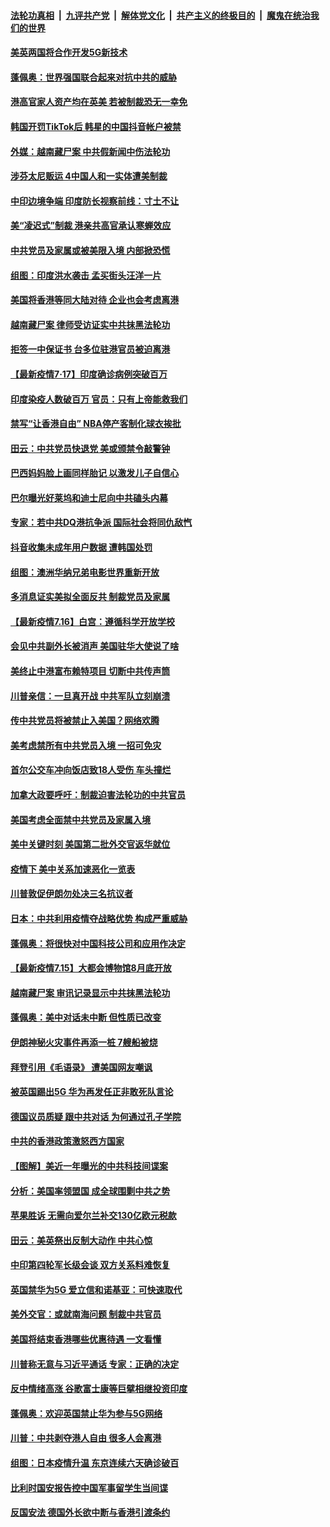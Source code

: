 

####  [法轮功真相](../../../../basic/blob/master/README.md?t=07181031) &nbsp;|&nbsp; [九评共产党](../../../../9ping.md/blob/master/README.md?t=07181031) &nbsp;|&nbsp; [解体党文化](../../../../jtdwh.md/blob/master/README.md?t=07181031)  &nbsp;|&nbsp; [共产主义的终极目的](../../../../gczydzjmd.md/blob/master/README.md?t=07181031) &nbsp;|&nbsp; [魔鬼在统治我们的世界](../../../../mgztzwmdsj.md/blob/master/README.md?t=07181031) 

#### [美英两国将合作开发5G新技术](../pages/nsc418/n12264746.md?t=07181031) 

#### [蓬佩奥：世界强国联合起来对抗中共的威胁](../pages/nsc418/n12264739.md?t=07181031) 

#### [港高官家人资产均在英美 若被制裁恐无一幸免](../pages/nsc418/n12264495.md?t=07181031) 

#### [韩国开罚TikTok后 韩星的中国抖音帐户被禁](../pages/nsc418/n12264206.md?t=07181031) 

#### [外媒：越南藏尸案 中共假新闻中伤法轮功](../pages/nsc418/n12264411.md?t=07181031) 

#### [涉芬太尼贩运 4中国人和一实体遭美制裁](../pages/nsc418/n12264427.md?t=07181031) 

#### [中印边境争端 印度防长视察前线：寸土不让](../pages/nsc418/n12264111.md?t=07181031) 

#### [美“凌迟式”制裁 港亲共高官承认寒蝉效应](../pages/nsc418/n12264061.md?t=07181031) 

#### [中共党员及家属或被美限入境 内部掀恐慌](../pages/nsc418/n12263801.md?t=07181031) 

#### [组图：印度洪水袭击 孟买街头汪洋一片](../pages/nsc418/n12262914.md?t=07181031) 

#### [美国将香港等同大陆对待 企业也会考虑离港](../pages/nsc418/n12263841.md?t=07181031) 

#### [越南藏尸案 律师受访证实中共抹黑法轮功](../pages/nsc418/n12261878.md?t=07181031) 

#### [拒签一中保证书 台多位驻港官员被迫离港](../pages/nsc418/n12263178.md?t=07181031) 

#### [【最新疫情7·17】印度确诊病例突破百万](../pages/nsc418/n12262274.md?t=07181031) 

#### [印度染疫人数破百万 官员：只有上帝能救我们](../pages/nsc418/n12263313.md?t=07181031) 

#### [禁写“让香港自由” NBA停产客制化球衣挨批](../pages/nsc418/n12263127.md?t=07181031) 

#### [田云：中共党员快退党 美或颁禁令敲警钟](../pages/nsc418/n12262969.md?t=07181031) 

#### [巴西妈妈脸上画同样胎记 以激发儿子自信心](../pages/nsc418/n12263690.md?t=07181031) 

#### [巴尔曝光好莱坞和迪士尼向中共磕头内幕](../pages/nsc418/n12261646.md?t=07181031) 

#### [专家：若中共DQ港抗争派 国际社会将同仇敌忾](../pages/nsc418/n12261223.md?t=07181031) 

#### [抖音收集未成年用户数据 遭韩国处罚](../pages/nsc418/n12261815.md?t=07181031) 

#### [组图：澳洲华纳兄弟电影世界重新开放](../pages/nsc418/n12257431.md?t=07181031) 

#### [多消息证实美拟全面反共 制裁党员及家属](../pages/nsc418/n12261505.md?t=07181031) 

#### [【最新疫情7.16】白宫：遵循科学开放学校](../pages/nsc418/n12259214.md?t=07181031) 

#### [会见中共副外长被消声 美国驻华大使说了啥](../pages/nsc418/n12260849.md?t=07181031) 

#### [美终止中港富布赖特项目 切断中共传声筒](../pages/nsc418/n12261266.md?t=07181031) 

#### [川普亲信：一旦真开战 中共军队立刻崩溃](../pages/nsc418/n12261039.md?t=07181031) 

#### [传中共党员将被禁止入美国？网络欢腾](../pages/nsc418/n12260330.md?t=07181031) 

#### [美考虑禁所有中共党员入境 一招可免灾](../pages/nsc418/n12260393.md?t=07181031) 

#### [首尔公交车冲向饭店致18人受伤 车头撞烂](../pages/nsc418/n12260379.md?t=07181031) 

#### [加拿大政要呼吁：制裁迫害法轮功的中共官员](../pages/nsc418/n12260327.md?t=07181031) 

#### [美国考虑全面禁中共党员及家属入境](../pages/nsc418/n12260176.md?t=07181031) 

#### [美中关键时刻 美国第二批外交官返华就位](../pages/nsc418/n12259118.md?t=07181031) 

#### [疫情下 美中关系加速恶化一览表](../pages/nsc418/n12258961.md?t=07181031) 

#### [川普敦促伊朗勿处决三名抗议者](../pages/nsc418/n12258854.md?t=07181031) 

#### [日本：中共利用疫情夺战略优势 构成严重威胁](../pages/nsc418/n12258821.md?t=07181031) 

#### [蓬佩奥：将很快对中国科技公司和应用作决定](../pages/nsc418/n12258709.md?t=07181031) 

#### [【最新疫情7.15】大都会博物馆8月底开放](../pages/nsc418/n12256304.md?t=07181031) 

#### [越南藏尸案 审讯记录显示中共抹黑法轮功](../pages/nsc418/n12255634.md?t=07181031) 

#### [蓬佩奥：美中对话未中断 但性质已改变](../pages/nsc418/n12258584.md?t=07181031) 

#### [伊朗神秘火灾事件再添一桩 7艘船被烧](../pages/nsc418/n12258478.md?t=07181031) 

#### [拜登引用《毛语录》 遭美国网友嘲讽](../pages/nsc418/n12258416.md?t=07181031) 

#### [被英国踢出5G 华为再发任正非敢死队言论](../pages/nsc418/n12258495.md?t=07181031) 

#### [德国议员质疑 跟中共对话 为何通过孔子学院](../pages/nsc418/n12258075.md?t=07181031) 

#### [中共的香港政策激怒西方国家](../pages/nsc418/n12258288.md?t=07181031) 

#### [【图解】美近一年曝光的中共科技间谍案](../pages/nsc418/n12257943.md?t=07181031) 

#### [分析：美国率领盟国 成全球围剿中共之势](../pages/nsc418/n12258279.md?t=07181031) 

#### [苹果胜诉 无需向爱尔兰补交130亿欧元税款](../pages/nsc418/n12257933.md?t=07181031) 

#### [田云：美英祭出反制大动作 中共心惊](../pages/nsc418/n12256544.md?t=07181031) 

#### [中印第四轮军长级会谈 双方关系料难恢复](../pages/nsc418/n12257640.md?t=07181031) 

#### [英国禁华为5G 爱立信和诺基亚：可快速取代](../pages/nsc418/n12257574.md?t=07181031) 

#### [美外交官：或就南海问题 制裁中共官员](../pages/nsc418/n12257576.md?t=07181031) 

#### [美国将结束香港哪些优惠待遇 一文看懂](../pages/nsc418/n12257412.md?t=07181031) 

#### [川普称无意与习近平通话 专家：正确的决定](../pages/nsc418/n12256707.md?t=07181031) 

#### [反中情绪高涨 谷歌富士康等巨擘相继投资印度](../pages/nsc418/n12256213.md?t=07181031) 

#### [蓬佩奥：欢迎英国禁止华为参与5G网络](../pages/nsc418/n12256441.md?t=07181031) 

#### [川普：中共剥夺港人自由 很多人会离港](../pages/nsc418/n12256293.md?t=07181031) 

#### [组图：日本疫情升温 东京连续六天确诊破百](../pages/nsc418/n12252152.md?t=07181031) 

#### [比利时国安报告控中国军事留学生当间谍](../pages/nsc418/n12255854.md?t=07181031) 

#### [反国安法 德国外长欲中断与香港引渡条约](../pages/nsc418/n12255702.md?t=07181031) 

